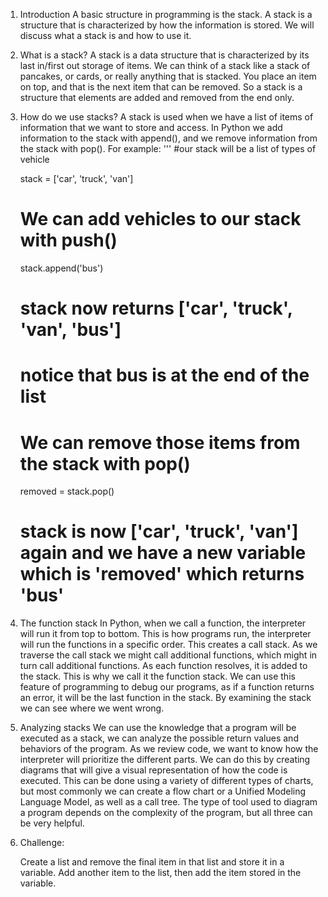 1. Introduction
   A basic structure in programming is the stack. A stack is a structure that is characterized by how the information is stored. We will discuss what a stack is and how to use it.
2. What is a stack?
   A stack is a data structure that is characterized by its last in/first out storage of items. We can think of a stack like a stack of pancakes, or cards, or really anything that is stacked. You place an item on top, and that is the next item that can be removed. So a stack is a structure that elements are added and removed from the end only.
3. How do we use stacks?
   A stack is used when we have a list of items of information that we want to store and access. In Python we add information to the stack with append(), and we remove information from the stack with pop().
      For example: 
      '''
      #our stack will be a list of types of vehicle

      stack = ['car', 'truck', 'van']

      # We can add vehicles to our stack with push()

      stack.append('bus')

      # stack now returns ['car', 'truck', 'van', 'bus']
      # notice that bus is at the end of the list

      # We can remove those items from the stack with pop()

      removed = stack.pop()

      # stack is now ['car', 'truck', 'van'] again and we have a new variable which is 'removed' which returns 'bus'

4. The function stack
   In Python, when we call a function, the interpreter will run it from top to bottom. This is how programs run, the interpreter will run the functions in a specific order.  This creates a call stack. As we traverse the call stack we might call additional functions, which might in turn call additional functions. As each function resolves, it is added to the stack.  This is why we call it the function stack. We can use this feature of programming to debug our programs, as if a function returns an error, it will be the last function in the stack.  By examining the stack we can see where we went wrong.

5. Analyzing stacks
   We can use the knowledge that a program will be executed as a stack, we can analyze the possible return values and behaviors of the program. As we review code, we want to know how the interpreter will prioritize the different parts. We can do this by creating diagrams that will give a visual representation of how the code is executed.  This can be done using a variety of different types of charts, but most commonly we can create a flow chart or a Unified Modeling Language Model, as well as a call tree.  The type of tool used to diagram a program depends on the complexity of the program, but all three can be very helpful.

6. Challenge:

   Create a list and remove the final item in that list and store it in a variable. Add another item to the list, then add the item stored in the variable.
